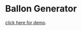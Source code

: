 # Ballon Generator
[click here for demo](https://coderushnepal.github.io/Anitakhanal/js/assignment-2/ballon-generator).